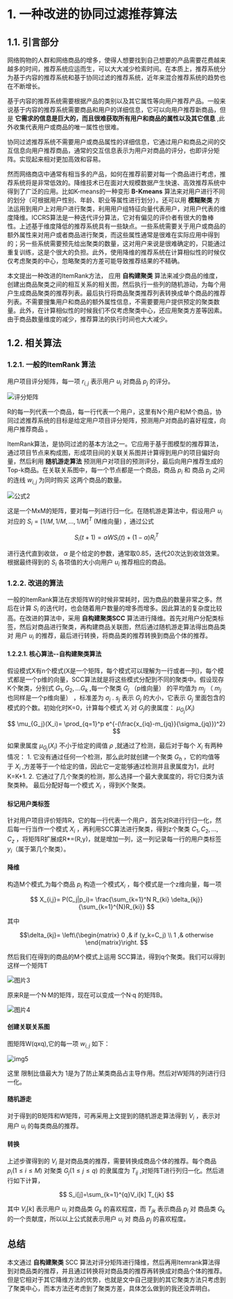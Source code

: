 # 1. 一种改进的协同过滤推荐算法

## 1.1. 引言部分

网络购物的人群和网络商品的增多，使得人想要找到自己想要的产品需要花费越来越多的时间，推荐系统应运而生，可以大大减少检索时间。在本质上，推荐系统分为基于内容的推荐系统和基于协同过滤的推荐系统，近年来混合推荐系统的趋势也在不断增长。

基于内容的推荐系统需要根据产品的类别以及其它属性等向用户推荐产品。一般来说基于内容的推荐系统需要商品和用户的详细信息，它可以向用户推荐新商品，但是 **它需求的信息是巨大的，而且很难获取所有用户和商品的属性以及其它信息** ,此外收集代表用户或商品的唯一属性也很难。

协同过滤推荐系统不需要用户或商品属性的详细信息，它通过用户和商品之间的交互信息向用户推荐商品，通常的交互信息表示为用户对商品的评分，也即评分矩阵。实现起来相对更加高效和容易。

然而网络商店中通常有相当多的产品，如何在推荐前要对每一个商品进行考虑，推荐系统将是非常低效的。降维技术已在面对大规模数据产生快速、高效推荐系统中得到了广泛的应用。比如K-means的一种变形 **B-Kmeans** 算法来对用户进行不同的划分（可根据用户性别、年龄、职业等属性进行划分）。还可以用 **模糊聚类** 方法运用到用户上对用户进行聚类，利用用户组特征向量代表用户，对用户代表的维度降维。ICCRS算法是一种迭代评分算法，它对有偏见的评价者有很大的鲁棒性。上述基于维度降低的推荐系统具有一些缺点。一些系统需要关于用户或商品的额外属性来对用户或者商品进行聚类，而这些属性通常是很难在实际应用中得到的；另一些系统需要预先给出聚类的数量，这对用户来说是很难确定的，只能通过重复训练，这是个很大的负担。此外，使用降维的推荐系统在计算相似性的时候仅仅考虑聚类的中心，忽略聚类的方差可能导致推荐结果的不精确。

本文提出一种改进的ItemRank方法， 应用 **自构建聚类** 算法来减少商品的维度，创建出商品聚类之间的相互关系的相关图，然后执行一些列的随机游动，为每个用户生成商品聚类的推荐列表。最后执行将商品聚类推荐列表转换成单个商品的推荐列表。不需要搜集用户和商品的额外属性信息，不需要要用户提供预定的聚类数量。此外，在计算相似性的时候我们不仅考虑聚类中心，还应用聚类方差等因素。由于商品数量维度的减少，推荐算法的执行时间也大大减少。

## 1.2. 相关算法

### 1.2.1. 一般的ItemRank 算法
用户项目评分矩阵，每一项 $r_{i,j}$ 表示用户 $u_i$ 对商品 $p_j$ 的评分。

![评分矩阵](img/1.png)

R的每一列代表一个商品，每一行代表一个用户，这里有N个用户和M个商品，协同过滤推荐系统的目标是给定用户项目评分矩阵，预测用户对商品的喜好程度，向用户推荐商品 。

ItemRank算法，是协同过滤的基本方法之一。它应用于基于图模型的推荐算法，通过项目节点来构成图，形成项目间的关联关系图并计算得到用户的项目偏好向量，然后利用 **随机游走算法** 预测用户对项目的预测评分，最后向用户推荐生成的Top-k商品。在关联关系图中，每一个节点都是一个商品，商品 $p_i$ 和 商品 $p_j$ 之间的连线 $w_{i,j}$ 为同时购买 这两个商品的数量。

![公式2](img/2.png)

这是一个MxM的矩阵，要对每一列进行归一化。在随机游走算法中，假设用户 $u_i$ 对应的 $S_i=[1/M,1/M,...,1/M]^T$ (M维向量) ，通过公式

$$S_i(t+1)=\alpha W S_i(t)+ (1-\alpha) R_i^T$$

进行迭代直到收敛，  $\alpha$ 是个给定的参数，通常取0.85，迭代20次达到收敛效果。根据最终得到的 $S_i$ 各项值的大小向用户 $u_i$ 推荐相应的商品。

### 1.2.2. 改进的算法

一般的ItemRank算法在求矩阵W的时候非常耗时，因为商品的数量非常之多。然后在计算 $S_i$ 的迭代时，也会随着用户数量的增多而增多。因此算法的复杂度比较高。在改进的算法中，采用 **自构建聚类SCC** 算法进行降维。首先对用户分配类标签，然后对商品进行聚类，再构建商品关联图，然后通过随机游走算法得出商品类 对 用户 $u_i$ 的推荐，最后进行转换，将商品类的推荐转换到商品个体的推荐。

#### 1.2.2.1. 核心算法--自构建聚类算法

假设模式X有n个模式(X是一个矩阵，每个模式可以理解为一行或者一列)，每个模式都是一个p维的向量，SCC算法就是将这些模式分配到不同的聚类中。假设现存K个聚类，分别式 $G_1,G_2,...G_k$  ,每一个聚类 $G_j$ （p维向量） 的平均值为 $m_j$ （ $m_j$也同样是一个p维向量） ，标准差为 $\sigma_j$ . $s_j$ 表示 $G_j$ 的大小，它表示 $G_j$ 里面包含的模式的个数。初始化时K=0，计算每个模式 $X_i$ 对 $G_j$的隶属度： $\mu_{G_j}(X_i)$

$$
\mu_{G_j}(X_i)= \prod_{q=1}^p e^{-(\frac{x_{iq}-m_{jq}}{\sigma_{jq}})^2}
$$

如果隶属度 $\mu_{G_j}(X_i)$  不小于给定的阈值 $\rho$ ,就通过了检测，最后对于每个 $X_i$ 有两种情况： 1. 它没有通过任何一个检测，那么此时就创建一个聚类 $G_h$ ，它的均值等于 $X_i$ ,方差等于一个给定的值，因此它一定能够通过检测并且隶属度为1，此时K=K+1. 2. 它通过了几个聚类的检测，那么选择一个最大隶属度的，将它归类为该聚类种。 最后分配好每一个模式 $X_i$ ，得到K个聚类。

#### 标记用户类标签

针对用户项目评价矩阵R，它的每一行代表一个用户，首先对R进行行归一化，然后每一行当作一个模式 $X_i$ ，再利用SCC算法进行聚类，得到z个聚类 $C_1,C_2,...,C_z$ ，将矩阵R扩展成R*=(R,y)，就是增加一列，这一列记录每一行的用户类标签 $y_i$（属于第几个聚类）。

#### 降维

构造M个模式,为每个商品 $p_i$  构造一个模式$X_i$ ，每个模式是一个z维向量，每一项 

$$ X_{i,j}= P(C_j|p_i)= \frac{\sum_{k=1}^N R_{ki} \delta_{kj}}{\sum_{k=1}^{N}R_{ki}}
$$

其中 

$$\delta_{kj}=
\left\{\begin{matrix}
0 ,& if (y_k=C_j) \\ 
1 ,& otherwise 
\end{matrix}\right.
$$

然后我们在得到的商品的M个模式上运用 SCC算法，得到q个聚类。我们可以得到这样一个矩阵T

![图片3](img/3.png)

原来R是一个N·M的矩阵，现在可以变成一个N·q 的矩阵B。


![图片4](img/4.png)

#### 创建关联关系图

图矩阵W(qxq),它的每一项 $w_{i,j}$ 如下：

![img5](img/5.png)

这里 限制比值最大为 1是为了防止某类商品占主导作用。然后对W矩阵的列进行归一化。

#### 随机游走

对于得到的B矩阵和W矩阵，可再采用上文提到的随机游走算法得到 $V_i$ ，表示对用户 $u_i$ 的每类商品的推荐。

#### 转换

上述步骤得到的 $V_i$ 是对商品类的推荐，需要转换成商品个体的推荐。每个商品 $p_i (1\leq i \leq M)$ 对聚类 $G_j (1\leq j \leq q)$ 的隶属度为 $T_{ij}$ ,对矩阵T进行列归一化。然后进行如下计算， 

$$ S_i[j]=\sum_{k=1}^{q}V_i[k] T_{jk} $$ 

其中 $V_i[k]$ 表示用户 $u_i$ 对商品类 $G_k$ 的喜欢程度，而 $T_{jk}$ 表示商品 $p_j$ 对 商品类 $G_k$的一个贡献度，所以以上公式就表示用户 $u_i$ 对 商品 $p_j$ 的喜欢程度。

## 总结

本文通过 **自构建聚类** SCC 算法对评分矩阵进行降维，然后再用Itemrank算法得到对商品类的推荐，并且通过转换将对商品类的推荐再转换成对商品个体的推荐。但是它相对于其它降维方法的优势，也就是文中自己提到的其它聚类方法只考虑到了聚类中心，而本方法还考虑到了聚类方差，具体怎么做到的我还没弄明白。